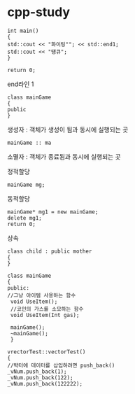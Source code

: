 # cpp-study

```
int main()
{
std::cout << "화이팅""; << std::end1; 
std::cout << "떙큐";
}

return 0;
```

end라인 1 

```
class mainGame
{
public
}
```

생성자 : 객체가 생성이 됨과 동시에 실행되는 곳

```
mainGame :: ma
```
소멸자 : 객체가 종료됨과 동시에 실행되는 곳


정적할당
```
mainGame mg;

```
동적할당

```
mainGame* mg1 = new mainGame;
delete mg1;
return 0; 
```



상속
```
class child : public mother
{
}
```

```
class mainGame
{
public:
//그냥 아이템 사용하는 함수
 void UseItem();
 //코인의 가스를 소모하는 함수
 void UseItem(Int gas);
 
 mainGame();
 ~mainGame();
 }
```

```
vrectorTest::vectorTest()
{
//뱍터에 데이터를 삽입하려면 push_back()
_vNum.push_back(1);
_vNum.push_back(122);
_vNum.push_back(122222);

```

